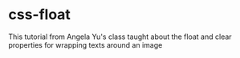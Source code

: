 # css-float
This tutorial from Angela Yu's class taught about the float and clear properties for wrapping texts around an image
